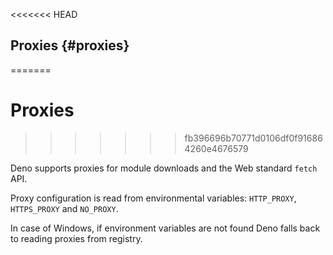 <<<<<<< HEAD
## Proxies {#proxies}
=======
# Proxies
>>>>>>> fb396696b70771d0106df0f916864260e4676579

Deno supports proxies for module downloads and the Web standard `fetch` API.

Proxy configuration is read from environmental variables: `HTTP_PROXY`,
`HTTPS_PROXY` and `NO_PROXY`.

In case of Windows, if environment variables are not found Deno falls back to
reading proxies from registry.
